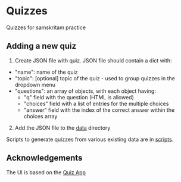 # Quizzes
Quizzes for samskritam practice

## Adding a new quiz
1. Create JSON file with quiz.
JSON file should contain a dict with:
- "name": name of the quiz
- "topic": [optional] topic of the quiz - used to group quizzes in the dropdown menu
- "questions": an array of objects, with each object having:
  - "q" field with the question (HTML is allowed)
  - "choices" field with a list of entries for the multiple choices
  - "answer" field with the index of the correct answer within the choices array
2. Add the JSON file to the [data](data) directory

Scripts to generate quizzes from various existing data are in [scripts](scripts).


## Acknowledgements
The UI is based on the [Quiz App](https://github.com/jamesqquick/Build-A-Quiz-App-With-HTML-CSS-and-JavaScript)
